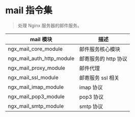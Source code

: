 # mail 指令集

> 处理 Nginx 服务器的邮件服务。

| mail 模块                 | 描述                 |
| ------------------------- | -------------------- |
| ngx_mail_core_module      | 邮件服务核心模块     |
| ngx_mail_auth_http_module | 邮寄服务的 http 协议 |
| ngx_mail_proxy_module     | 邮件代理             |
| ngx_mail_ssl_module       | 邮寄服务 ssl 相关    |
| ngx_mail_imap_module      | imap 协议            |
| ngx_mail_pop3_module      | pop3 协议            |
| ngx_mail_smtp_module      | smtp 协议            |
